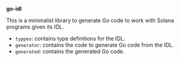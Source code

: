 **go-idl**

This is a minimalist library to generate Go code to work with Solana programs given its IDL.

- `typpes`: contains type definitions for the IDL.
- `generator`: contains the code to generate Go code from the IDL.
- `generated`: contains the generated Go code.